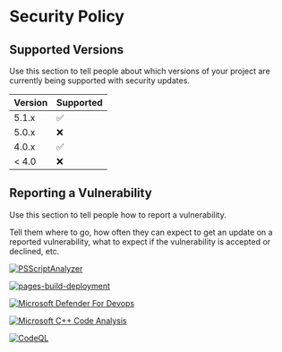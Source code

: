 # Security Policy

## Supported Versions

Use this section to tell people about which versions of your project are
currently being supported with security updates.

| Version | Supported          |
| ------- | ------------------ |
| 5.1.x   | :white_check_mark: |
| 5.0.x   | :x:                |
| 4.0.x   | :white_check_mark: |
| < 4.0   | :x:                |

## Reporting a Vulnerability

Use this section to tell people how to report a vulnerability.

Tell them where to go, how often they can expect to get an update on a
reported vulnerability, what to expect if the vulnerability is accepted or
declined, etc.

[![PSScriptAnalyzer](https://github.com/gilbertalgordo/dartboard/actions/workflows/powershell.yml/badge.svg)](https://github.com/gilbertalgordo/dartboard/actions/workflows/powershell.yml)

[![pages-build-deployment](https://github.com/gilbertalgordo/dartboard/actions/workflows/pages/pages-build-deployment/badge.svg)](https://github.com/gilbertalgordo/dartboard/actions/workflows/pages/pages-build-deployment)

[![Microsoft Defender For Devops](https://github.com/gilbertalgordo/dartboard/actions/workflows/defender-for-devops.yml/badge.svg)](https://github.com/gilbertalgordo/dartboard/actions/workflows/defender-for-devops.yml)

[![Microsoft C++ Code Analysis](https://github.com/gilbertalgordo/dartboard/actions/workflows/msvc.yml/badge.svg)](https://github.com/gilbertalgordo/dartboard/actions/workflows/msvc.yml)

[![CodeQL](https://github.com/gilbertalgordo/dartboard/actions/workflows/codeql.yml/badge.svg)](https://github.com/gilbertalgordo/dartboard/actions/workflows/codeql.yml)
